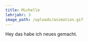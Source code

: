 ```yaml
---
title: Michelle
lehrjahr: 3
image_path: /uploads/animation.gif
---
```


Hey das habe ich neues gemacht.